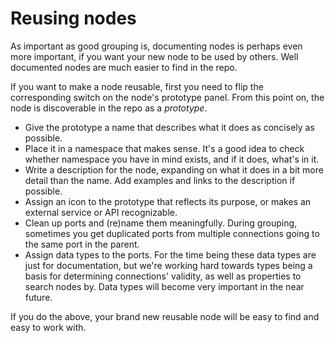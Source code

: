 # Reusing nodes

As important as good grouping is, documenting nodes is perhaps even more important, if you want your new node to be used by others. Well documented nodes are much easier to find in the repo.

If you want to make a node reusable, first you need to flip the corresponding switch on the node's prototype panel. From this point on, the node is discoverable in the repo as a _prototype_.

* Give the prototype a name that describes what it does as concisely as possible.
* Place it in a namespace that makes sense. It's a good idea to check whether namespace you have in mind exists, and if it does, what's in it.
* Write a description for the node, expanding on what it does in a bit more detail than the name. Add examples and links to the description if possible.
* Assign an icon to the prototype that reflects its purpose, or makes an external service or API recognizable.
* Clean up ports and (re)name them meaningfully. During grouping, sometimes you get duplicated ports from multiple connections going to the same port in the parent.
* Assign data types to the ports. For the time being these data types are just for documentation, but we're working hard towards types being a basis for determining connections' validity, as well as properties to search nodes by. Data types will become very important in the near future.

If you do the above, your brand new reusable node will be easy to find and easy to work with.
